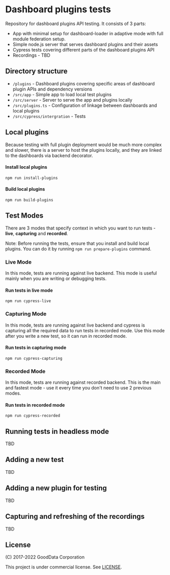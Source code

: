 # Dashboard plugins tests

Repository for dashboard plugins API testing.
It consists of 3 parts:

-   App with minimal setup for dashboard-loader in adaptive mode with full module federation setup.
-   Simple node.js server that serves dashboard plugins and their assets
-   Cypress tests covering different parts of the dashboard plugins API
-   Recordings - TBD

## Directory structure

-   `/plugins` - Dashboard plugins covering specific areas of dashboard plugin APIs and dependency versions
-   `/src/app` - Simple app to load local test plugins
-   `/src/server` - Server to serve the app and plugins locally
-   `/src/plugins.ts` - Configuration of linkage between dashboards and local plugins
-   `/src/cypress/intergration` - Tests

## Local plugins

Because testing with full plugin deployment would be much more complex and slower,
there is a server to host the plugins locally, and they are linked to the dashboards via backend decorator.

#### Install local plugins

`npm run install-plugins`

#### Build local plugins

`npm run build-plugins`

## Test Modes

There are 3 modes that specify context in which you want to run tests - **live**, **capturing** and **recorded**.

Note: Before running the tests, ensure that you install and build local plugins.
You can do it by running `npm run prepare-plugins` command.

### Live Mode

In this mode, tests are running against live backend.
This mode is useful mainly when you are writing or debugging tests.

#### Run tests in live mode

`npm run cypress-live`

### Capturing Mode

In this mode, tests are running against live backend and cypress is capturing all the required data to run tests in recorded mode.
Use this mode after you write a new test, so it can run in recorded mode.

#### Run tests in capturing mode

`npm run cypress-capturing`

### Recorded Mode

In this mode, tests are running against recorded backend.
This is the main and fastest mode - use it every time you don't need to use 2 previous modes.

#### Run tests in recorded mode

`npm run cypress-recorded`

## Running tests in headless mode

TBD

## Adding a new test

TBD

## Adding a new plugin for testing

TBD

## Capturing and refreshing of the recordings

TBD

## License

(C) 2017-2022 GoodData Corporation

This project is under commercial license. See [LICENSE](https://github.com/gooddata/gooddata-ui-sdk/blob/master/tools/dashboard-plugin-tests/LICENSE).

